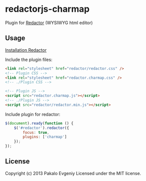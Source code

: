 redactorjs-charmap
========================

Plugin for [Redactor](http://imperavi.com/redactor/) (WYSIWYG html editor)

Usage
------------------------
[Installation Redactor](http://imperavi.com/redactor/docs/)


Include the plugin files:

```html
<link rel="stylesheet" href="redactor/redactor.css" />
<!-- Plugin CSS -->
<link rel="stylesheet" href="redactor.charmap.css" />
<!-- ./Plugin CSS -->

<!-- Plugin JS -->
<script src="redactor.charmap.js"></script>
<!-- ./Plugin JS -->
<script src="redactor/redactor.min.js"></script>
```

Include plugin for redactor:
```javascript
$(document).ready(function () {
	$('#redactor').redactor({
		focus: true,
		plugins: ['charmap']
	});
});
```


License
-------
Copyright (c) 2013 Pakalo Evgeniy Licensed under the MIT license.

